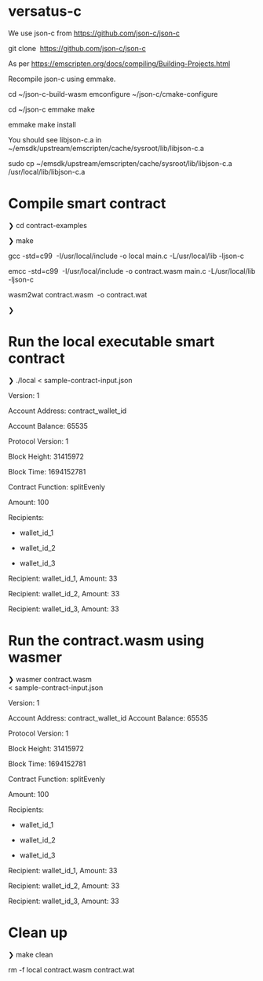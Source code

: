 # versatus-c

We use json-c from https://github.com/json-c/json-c

git clone  https://github.com/json-c/json-c

As per https://emscripten.org/docs/compiling/Building-Projects.html

Recompile json-c using emmake.

cd  ~/json-c-build-wasm
emconfigure ~/json-c/cmake-configure

cd ~/json-c
emmake make

emmake make install

You should see libjson-c.a in
~/emsdk/upstream/emscripten/cache/sysroot/lib/libjson-c.a

sudo cp ~/emsdk/upstream/emscripten/cache/sysroot/lib/libjson-c.a /usr/local/lib/libjson-c.a


# Compile smart contract

❯ cd contract-examples

❯ make

gcc -std=c99  -I/usr/local/include -o local main.c -L/usr/local/lib -ljson-c

emcc -std=c99  -I/usr/local/include -o contract.wasm main.c -L/usr/local/lib -ljson-c

wasm2wat contract.wasm  -o contract.wat

❯ 

# Run the local executable smart contract

❯ ./local < sample-contract-input.json

Version: 1

Account Address: contract_wallet_id

Account Balance: 65535

Protocol Version: 1

Block Height: 31415972

Block Time: 1694152781

Contract Function: splitEvenly

Amount: 100

Recipients:

- wallet_id_1

- wallet_id_2

- wallet_id_3

Recipient: wallet_id_1, Amount: 33

Recipient: wallet_id_2, Amount: 33

Recipient: wallet_id_3, Amount: 33

# Run the contract.wasm using wasmer

❯ wasmer contract.wasm \
< sample-contract-input.json

Version: 1

Account Address: contract_wallet_id
Account Balance: 65535

Protocol Version: 1

Block Height: 31415972

Block Time: 1694152781

Contract Function: splitEvenly

Amount: 100

Recipients:

- wallet_id_1

- wallet_id_2

- wallet_id_3

Recipient: wallet_id_1, Amount: 33

Recipient: wallet_id_2, Amount: 33

Recipient: wallet_id_3, Amount: 33

# Clean up

❯ make clean

rm -f local contract.wasm contract.wat
